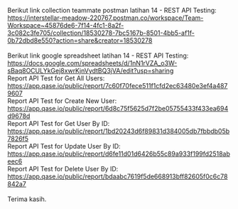 Berikut link collection teammate postman latihan 14 - REST API Testing: <br>
https://interstellar-meadow-220767.postman.co/workspace/Team-Workspace~45876de6-7f14-4fc1-8a2f-3c082c3fe705/collection/18530278-7bc5167b-8501-4bb5-af1f-0b72dbd8e550?action=share&creator=18530278 <br>
<br>
Berikut link google spreadsheet latihan 14 - REST API Testing:<br>
https://docs.google.com/spreadsheets/d/1nN1rVZA_o3W-sBaq8OCULYkGej8xwrKjnVydtBQ3jVA/edit?usp=sharing
<br>
Report API Test for Get All Users: https://app.qase.io/public/report/7c60f70fece511f1cfd2ec63480e3ef4a4879607 <br>
Report API Test for Create New User: https://app.qase.io/public/report/6d8c75f5625d7f2be05755433f433ea694d9678d <br>
Report API Test for Get User By ID: https://app.qase.io/public/report/1bd20243d6f89831d384005db7fbbdb05b7826f5 <br>
Report API Test for Update User By ID: https://app.qase.io/public/report/d6fe11d01d6426b55c89a933f199fd2518abeec6 <br>
Report API Test for Delete User By ID: https://app.qase.io/public/report/bdaabc7619f5de668913bff82605f0c6c78842a7 <br>
<br>
Terima kasih.